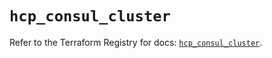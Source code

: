 # `hcp_consul_cluster`

Refer to the Terraform Registry for docs: [`hcp_consul_cluster`](https://registry.terraform.io/providers/hashicorp/hcp/0.79.0/docs/resources/consul_cluster).
